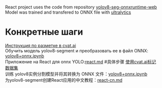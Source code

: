 React project uses the code from repository [yolov8-seg-onnxruntime-web](https://github.com/Hyuto/yolov8-seg-onnxruntime-web/tree/master)<br>
Model was trained and transfered to ONNX file with [ultralytics](https://github.com/ultralytics/ultralytics)<br>
# Конкретные шаги
[Инструкция по разметке в cvat.ai](https://github.com/iu5git/Deep-learning/tree/main/cvat)<br>
Обучить модель yolov8-segment и преобразовать ее в файл ONNX: [yolov8+onnx.ipynb](https://github.com/Cai-Chuqiao/Cai-Chuqiao.github.io/blob/main/colab/yolov8%2Bonnx.ipynb)<br>
Приложение на React для onnx YOLO:[react.md](https://github.com/Cai-Chuqiao/Cai-Chuqiao.github.io/blob/main/colab/react.md)
#具体步骤
[使用cvat.ai标记数据集](https://github.com/iu5git/Deep-learning/tree/main/cvat)<br>
训练 yolov8实例分割模型并将其转换为 ONNX 文件：[yolov8+onnx.ipynb](https://github.com/Cai-Chuqiao/Cai-Chuqiao.github.io/blob/main/colab/yolov8%2Bonnx.ipynb)<br>
为yolov8-segment创建React应用的中文教程：[react-cn.md](https://github.com/Cai-Chuqiao/Cai-Chuqiao.github.io/blob/main/colab/react-cn.md)
